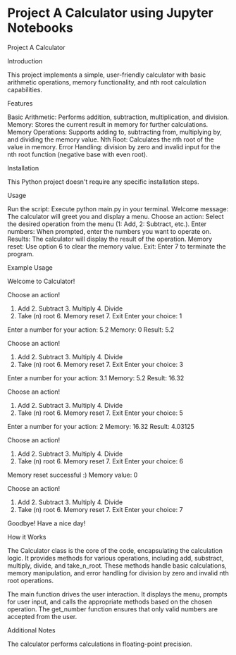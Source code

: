 # Project A Calculator using Jupyter Notebooks

Project A Calculator

Introduction

This project implements a simple, user-friendly calculator with basic arithmetic operations, memory functionality, and nth root calculation capabilities.

Features

Basic Arithmetic: Performs addition, subtraction, multiplication, and division.
Memory: Stores the current result in memory for further calculations.
Memory Operations: Supports adding to, subtracting from, multiplying by, and dividing the memory value.
Nth Root: Calculates the nth root of the value in memory.
Error Handling: division by zero and invalid input for the nth root function (negative base with even root).

Installation

This Python project doesn't require any specific installation steps. 

Usage

Run the script: Execute python main.py in your terminal.
Welcome message: The calculator will greet you and display a menu.
Choose an action: Select the desired operation from the menu (1: Add, 2: Subtract, etc.).
Enter numbers: When prompted, enter the numbers you want to operate on.
Results: The calculator will display the result of the operation.
Memory reset: Use option 6 to clear the memory value.
Exit: Enter 7 to terminate the program.


Example Usage

Welcome to Calculator!

Choose an action!
 1. Add  2. Subtract  3. Multiply  4. Divide 
 5. Take (n) root  6. Memory reset  7. Exit
Enter your choice: 1

Enter a number for your action: 5.2
Memory: 0
Result: 5.2

Choose an action!
 1. Add  2. Subtract  3. Multiply  4. Divide 
 5. Take (n) root  6. Memory reset  7. Exit
Enter your choice: 3

Enter a number for your action: 3.1
Memory: 5.2
Result: 16.32

Choose an action!
 1. Add  2. Subtract  3. Multiply  4. Divide 
 5. Take (n) root  6. Memory reset  7. Exit
Enter your choice: 5

Enter a number for your action: 2
Memory: 16.32
Result: 4.03125

Choose an action!
 1. Add  2. Subtract  3. Multiply  4. Divide 
 5. Take (n) root  6. Memory reset  7. Exit
Enter your choice: 6

Memory reset successful :)
Memory value: 0

Choose an action!
 1. Add  2. Subtract  3. Multiply  4. Divide 
 5. Take (n) root  6. Memory reset  7. Exit
Enter your choice: 7

Goodbye! Have a nice day!

How it Works

The Calculator class is the core of the code, encapsulating the calculation logic. It provides methods for various operations, including add, substract, multiply, divide, and take_n_root. These methods handle basic calculations, memory manipulation, and error handling for division by zero and invalid nth root operations.

The main function drives the user interaction. It displays the menu, prompts for user input, and calls the appropriate methods based on the chosen operation. The get_number function ensures that only valid numbers are accepted from the user.


Additional Notes

The calculator performs calculations in floating-point precision.

